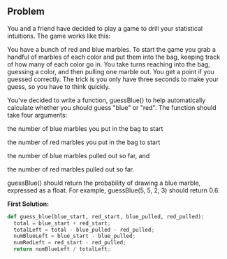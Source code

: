 ## Problem

You and a friend have decided to play a game to drill your statistical intuitions. The game works like this:

You have a bunch of red and blue marbles. To start the game you grab a handful of marbles of each color and put them into the bag, keeping track of how many of each color go in. You take turns reaching into the bag, guessing a color, and then pulling one marble out. You get a point if you guessed correctly. The trick is you only have three seconds to make your guess, so you have to think quickly.

You've decided to write a function, guessBlue() to help automatically calculate whether you should guess "blue" or "red". The function should take four arguments:

the number of blue marbles you put in the bag to start

the number of red marbles you put in the bag to start

the number of blue marbles pulled out so far, and

the number of red marbles pulled out so far.

guessBlue() should return the probability of drawing a blue marble, expressed as a float. For example, guessBlue(5, 5, 2, 3) should return 0.6.

**First Solution:**
```python
def guess_blue(blue_start, red_start, blue_pulled, red_pulled):
  total = blue_start + red_start;
  totalLeft = total - blue_pulled - red_pulled;
  numBlueLeft = blue_start - blue_pulled;
  numRedLeft = red_start - red_pulled;
  return numBlueLeft / totalLeft;
```